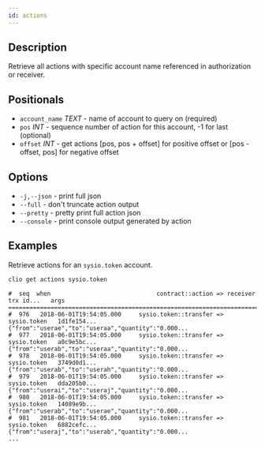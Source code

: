 ```yaml
---
id: actions
---
```


## Description

Retrieve all actions with specific account name referenced in authorization or receiver.

## Positionals

- `account_name` _TEXT_ - name of account to query on (required)
- `pos` _INT_ - sequence number of action for this account, -1 for last (optional)
- `offset` _INT_ - get actions [pos, pos + offset] for positive offset or [pos - offset, pos] for negative offset

## Options

- `-j,--json` - print full json
- `--full` - don't truncate action output
- `--pretty` - pretty print full action json
- `--console` - print console output generated by action

## Examples

Retrieve actions for an `sysio.token` account.

```sh
clio get actions sysio.token
```

```console
#  seq  when                              contract::action => receiver      trx id...   args
================================================================================================================
#  976   2018-06-01T19:54:05.000     sysio.token::transfer => sysio.token   1d1fe154... {"from":"userae","to":"useraa","quantity":"0.000...
#  977   2018-06-01T19:54:05.000     sysio.token::transfer => sysio.token   a0c9e5bc... {"from":"userab","to":"useraa","quantity":"0.000...
#  978   2018-06-01T19:54:05.000     sysio.token::transfer => sysio.token   3749d0d1... {"from":"userab","to":"userah","quantity":"0.000...
#  979   2018-06-01T19:54:05.000     sysio.token::transfer => sysio.token   dda205b0... {"from":"userai","to":"useraj","quantity":"0.000...
#  980   2018-06-01T19:54:05.000     sysio.token::transfer => sysio.token   14089e9b... {"from":"userab","to":"userae","quantity":"0.000...
#  981   2018-06-01T19:54:05.000     sysio.token::transfer => sysio.token   6882cefc... {"from":"useraj","to":"userab","quantity":"0.000...
...
```
